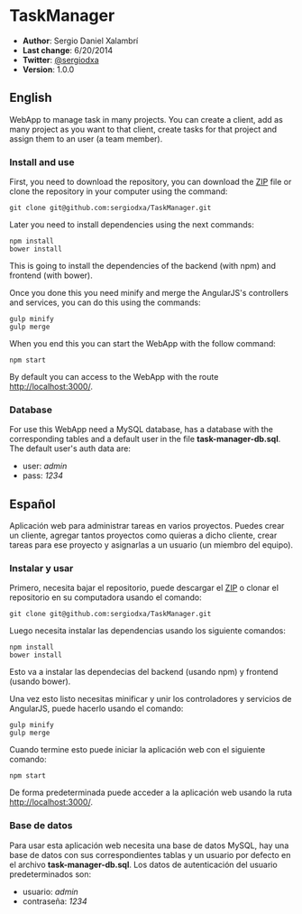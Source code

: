 # TaskManager
* **Author**: Sergio Daniel Xalambrí
* **Last change**: 6/20/2014
* **Twitter**: [@sergiodxa](http://twitter.com/sergiodxa "@sergiodxa")
* **Version**: 1.0.0
## English
WebApp to manage task in many projects. You can create a client, add as many project as you want to that client, create tasks for that project and assign them to an user (a team member).

### Install and use

First, you need to download the repository, you can download the [ZIP](https://github.com/sergiodxa/TaskManager/archive/master.zip "ZIP") file or clone the repository in your computer using the command: 

```
git clone git@github.com:sergiodxa/TaskManager.git
```

Later you need to install dependencies using the next commands:

```
npm install
bower install
```

This is going to install the dependencies of the backend (with npm) and frontend (with bower).

Once you done this you need minify and merge the AngularJS's controllers and services, you can do this using the commands:

```
gulp minify
gulp merge
```

When you end this you can start the WebApp with the follow command:

```
npm start
```

By default you can access to the WebApp with the route [http://localhost:3000/](http://localhost:3000/ "http://localhost:3000/").

### Database
For use this WebApp need a MySQL database, has a database with the corresponding tables and a default user in the file **task-manager-db.sql**. The default user's auth data are:

* user: *admin*
* pass: *1234*

## Español
Aplicación web para administrar tareas en varios proyectos. Puedes crear un cliente, agregar tantos proyectos como quieras a dicho cliente, crear tareas para ese proyecto y asignarlas a un usuario (un miembro del equipo).

### Instalar y usar

Primero, necesita bajar el repositorio, puede descargar el [ZIP](https://github.com/sergiodxa/TaskManager/archive/master.zip "ZIP") o clonar el repositorio en su computadora usando el comando:

```
git clone git@github.com:sergiodxa/TaskManager.git
```

Luego necesita instalar las dependencias usando los siguiente comandos:

```
npm install
bower install
```

Esto va a instalar las dependecias del backend (usando npm) y frontend (usando bower).

Una vez esto listo necesitas minificar y unir los controladores y servicios de AngularJS, puede hacerlo usando el comando:

```
gulp minify
gulp merge
```

Cuando termine esto puede iniciar la aplicación web con el siguiente comando:

```
npm start
```

De forma predeterminada puede acceder a la aplicación web usando la ruta [http://localhost:3000/](http://localhost:3000/ "http://localhost:3000/").

### Base de datos
Para usar esta aplicación web necesita una base de datos MySQL, hay una base de datos con sus correspondientes tablas y un usuario por defecto en el archivo **task-manager-db.sql**. Los datos de autenticación del usuario predeterminados son:

* usuario: *admin*
* contraseña: *1234*